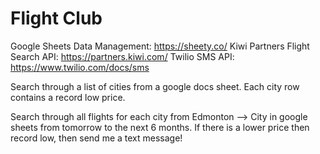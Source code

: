 # Flight Club

Google Sheets Data Management: https://sheety.co/
Kiwi Partners Flight Search API: https://partners.kiwi.com/
Twilio SMS API: https://www.twilio.com/docs/sms

Search through a list of cities from a google docs sheet. Each city row
contains a record low price. 

Search through all flights for each city from Edmonton --> City in google sheets
from tomorrow to the next 6 months. If there is a lower price then record low, 
then send me a text message!
